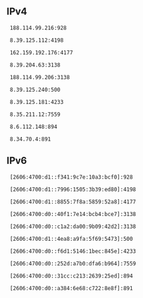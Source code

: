 ## IPv4
```
 188.114.99.216:928
```
```
 8.39.125.112:4198
```
```
 162.159.192.176:4177
```
```
 8.39.204.63:3138
```
```
 188.114.99.206:3138
```
```
 8.39.125.240:500
```
```
 8.39.125.181:4233
```
```
 8.35.211.12:7559
```
```
 8.6.112.148:894
```
```
 8.34.70.4:891
```

## IPv6
```
 [2606:4700:d1::f341:9c7e:10a3:bcf0]:928
```
```
 [2606:4700:d1::7996:1505:3b39:ed80]:4198
```
```
 [2606:4700:d1::8855:7f8a:5859:52a8]:4177
```
```
 [2606:4700:d0::40f1:7e14:bcb4:bce7]:3138
```
```
 [2606:4700:d0::c1a2:da00:9b09:42d2]:3138
```
```
 [2606:4700:d1::4ea8:a9fa:5f69:5473]:500
```
```
 [2606:4700:d0::f6d1:5146:1bec:845e]:4233
```
```
 [2606:4700:d0::252d:a7b0:dfa6:b964]:7559
```
```
 [2606:4700:d0::31cc:c213:2639:25ed]:894
```
```
 [2606:4700:d0::a384:6e68:c722:8e8f]:891
```
